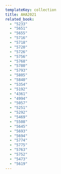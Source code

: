 ```yaml
---
templateKey: collection
title: AHA2021
related_book:
  - "5233"
  - "5651"
  - "5655"
  - "5716"
  - "5718"
  - "5720"
  - "5726"
  - "5756"
  - "5768"
  - "5780"
  - "5793"
  - "5805"
  - "5840"
  - "5354"
  - "5192"
  - "4361"
  - "4994"
  - "5057"
  - "5251"
  - "5292"
  - "5469"
  - "5508"
  - "5645"
  - "5693"
  - "5694"
  - "5774"
  - "5775"
  - "5763"
  - "5752"
  - "5473"
  - "5619"
---
```


